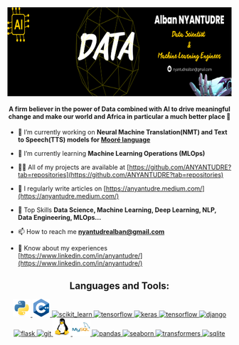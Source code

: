 <div align=center>
          <img alt="gif" align="center" src="https://github.com/ANYANTUDRE/ANYANTUDRE/blob/main/img/linkedin%20banner.png" width=1000 height=200/>
</div>

<h4 align="center">A firm believer in the power of Data combined with AI to drive meaningful change and make our world and Africa in particular a much better place 🌱</h4>

- 🔭 I’m currently working on **Neural Machine Translation(NMT) and Text to Speech(TTS) models for [Mooré language](https://en.wikipedia.org/wiki/Moor%C3%A9)**

- 🌱 I’m currently learning **Machine Learning Operations (MLOps)**

- 👨‍💻 All of my projects are available at [https://github.com/ANYANTUDRE?tab=repositories](https://github.com/ANYANTUDRE?tab=repositories)

- 📝 I regularly write articles on [https://anyantudre.medium.com/](https://anyantudre.medium.com/)

- 💬 Top Skills **Data Science, Machine Learning, Deep Learning, NLP, Data Engineering, MLOps...**

- 📫 How to reach me **nyantudrealban@gmail.com**

- 📄 Know about my experiences [https://www.linkedin.com/in/anyantudre/](https://www.linkedin.com/in/anyantudre/)

<h2 align="center">Languages and Tools:</h3>
<p align="center"> 

   <a href="https://www.python.org" target="_blank" rel="noreferrer"> 
    <img src="https://raw.githubusercontent.com/devicons/devicon/master/icons/python/python-original.svg" alt="python" width="40" height="40"/> 
  </a> 

  <a href="https://getbootstrap.com" target="_blank" rel="noreferrer"> 
    <img src="https://raw.githubusercontent.com/devicons/devicon/master/icons/cplusplus/cplusplus-original.svg" alt="cplusplus" width="40" height="40"/> 
  </a> 

   <a href="https://scikit-learn.org/" target="_blank" rel="noreferrer"> 
    <img src="https://upload.wikimedia.org/wikipedia/commons/0/05/Scikit_learn_logo_small.svg" alt="scikit_learn" width="40" height="40"/> 
  </a> 

  <a href="https://www.tensorflow.org" target="_blank" rel="noreferrer">      
    <img src="https://www.vectorlogo.zone/logos/tensorflow/tensorflow-icon.svg" alt="tensorflow" width="40" height="40"/> 
  </a> 

   <a href="https://keras.io" target="_blank" rel="noreferrer">      
    <img src="https://upload.wikimedia.org/wikipedia/commons/thumb/a/ae/Keras_logo.svg/2048px-Keras_logo.svg.png" alt="keras" width="40" height="40"/> 
  </a>   

  <a href="https://pytorch.org/" target="_blank" rel="noreferrer">      
    <img src="https://cdn.icon-icons.com/icons2/2699/PNG/512/pytorch_logo_icon_169823.png" alt="tensorflow" width="100" height="50"/> 
  </a> 
  
  <a href="https://www.w3schools.com/css/" target="_blank" rel="noreferrer"> 
    <img src="https://cdn.worldvectorlogo.com/logos/django.svg" alt="django" width="40" height="40"/> 
  </a> 
  
  <a href="https://www.figma.com/" target="_blank" rel="noreferrer"> 
    <img src="https://www.vectorlogo.zone/logos/pocoo_flask/pocoo_flask-icon.svg" alt="flask" width="40" height="40"/> 
  </a> 
  
  <a href="https://git-scm.com/" target="_blank" rel="noreferrer"> 
    <img src="https://www.vectorlogo.zone/logos/git-scm/git-scm-icon.svg" alt="git" width="40" height="40"/> 
  </a> 
  
  <a href="https://www.w3.org/html/" target="_blank" rel="noreferrer">       
    <img src="https://raw.githubusercontent.com/devicons/devicon/master/icons/linux/linux-original.svg" alt="linux" width="40" height="40"/> 
  </a> 
  
  <a href="https://www.mysql.com/" target="_blank" rel="noreferrer"> 
    <img src="https://raw.githubusercontent.com/devicons/devicon/master/icons/mysql/mysql-original-wordmark.svg" alt="mysql" width="40" height="40"/> 
  </a> 
  
  <a href="https://pandas.pydata.org/" target="_blank" rel="noreferrer"> 
    <img src="https://pandas.pydata.org/static/img/pandas.svg" alt="pandas" width="100" height="60"/> 
  </a> 

  <a href="https://seaborn.pydata.org/" target="_blank" rel="noreferrer"> 
    <img src="https://seaborn.pydata.org/_images/logo-mark-lightbg.svg" alt="seaborn" width="40" height="40"/> 
  </a> 

   <a href="https://huggingface.co/docs/transformers/index" target="_blank" rel="noreferrer"> 
    <img src="https://huggingface.co/datasets/huggingface/documentation-images/resolve/main/transformers_logo_name.png" alt="transformers" width="110" height="40"/> 
  </a> 

  <a href="https://www.langchain.com/" target="_blank" rel="noreferrer"> 
    <img src="https://www.freecodecamp.org/news/content/images/2024/03/1700940849777.png" alt="sqlite" width="80" height="40"/> 
  </a> 
</p>
